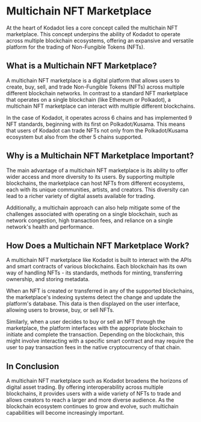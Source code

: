 # Multichain NFT Marketplace

At the heart of Kodadot lies a core concept called the multichain NFT marketplace. This concept underpins the ability of Kodadot to operate across multiple blockchain ecosystems, offering an expansive and versatile platform for the trading of Non-Fungible Tokens (NFTs).

## What is a Multichain NFT Marketplace?

A multichain NFT marketplace is a digital platform that allows users to create, buy, sell, and trade Non-Fungible Tokens (NFTs) across multiple different blockchain networks. In contrast to a standard NFT marketplace that operates on a single blockchain (like Ethereum or Polkadot), a multichain NFT marketplace can interact with multiple different blockchains.

In the case of Kodadot, it operates across 6 chains and has implemented 9 NFT standards, beginning with its first on Polkadot/Kusama. This means that users of Kodadot can trade NFTs not only from the Polkadot/Kusama ecosystem but also from the other 5 chains supported.

## Why is a Multichain NFT Marketplace Important?

The main advantage of a multichain NFT marketplace is its ability to offer wider access and more diversity to its users. By supporting multiple blockchains, the marketplace can host NFTs from different ecosystems, each with its unique communities, artists, and creators. This diversity can lead to a richer variety of digital assets available for trading.

Additionally, a multichain approach can also help mitigate some of the challenges associated with operating on a single blockchain, such as network congestion, high transaction fees, and reliance on a single network's health and performance.

## How Does a Multichain NFT Marketplace Work?

A multichain NFT marketplace like Kodadot is built to interact with the APIs and smart contracts of various blockchains. Each blockchain has its own way of handling NFTs - its standards, methods for minting, transferring ownership, and storing metadata. 

When an NFT is created or transferred in any of the supported blockchains, the marketplace's indexing systems detect the change and update the platform's database. This data is then displayed on the user interface, allowing users to browse, buy, or sell NFTs.

Similarly, when a user decides to buy or sell an NFT through the marketplace, the platform interfaces with the appropriate blockchain to initiate and complete the transaction. Depending on the blockchain, this might involve interacting with a specific smart contract and may require the user to pay transaction fees in the native cryptocurrency of that chain.

## In Conclusion

A multichain NFT marketplace such as Kodadot broadens the horizons of digital asset trading. By offering interoperability across multiple blockchains, it provides users with a wide variety of NFTs to trade and allows creators to reach a larger and more diverse audience. As the blockchain ecosystem continues to grow and evolve, such multichain capabilities will become increasingly important.